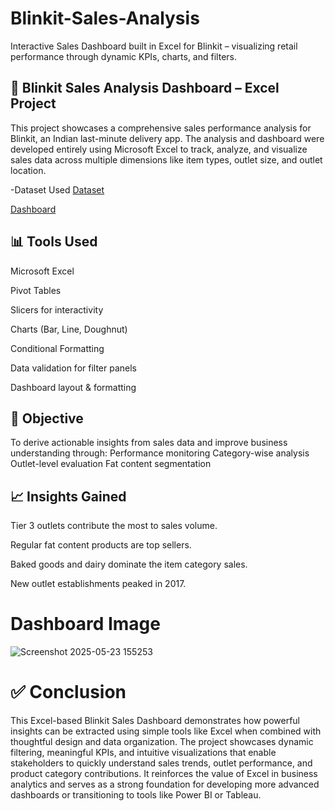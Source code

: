 # Blinkit-Sales-Analysis
Interactive Sales Dashboard built in Excel for Blinkit – visualizing retail performance through dynamic KPIs, charts, and filters.

## 🛒 Blinkit Sales Analysis Dashboard – Excel Project

This project showcases a comprehensive sales performance analysis for Blinkit, an Indian last-minute delivery app. The analysis and dashboard were developed entirely using Microsoft Excel to track, analyze, and visualize sales data across multiple dimensions like item types, outlet size, and outlet location.

-Dataset Used
<a href="https://github.com/Deepakvnaik18/Blinkit-Sales-Analysis/blob/main/BlinkIT_sales.xlsx">Dataset</a>

<a href="https://github.com/Deepakvnaik18/Blinkit-Sales-Analysis/blob/main/Screenshot%202025-05-23%20155253.png">Dashboard</a>

## 📊 Tools Used
Microsoft Excel

Pivot Tables

Slicers for interactivity

Charts (Bar, Line, Doughnut)

Conditional Formatting

Data validation for filter panels

Dashboard layout & formatting

## 🎯 Objective
To derive actionable insights from sales data and improve business understanding through:
Performance monitoring
Category-wise analysis
Outlet-level evaluation
Fat content segmentation

## 📈 Insights Gained
Tier 3 outlets contribute the most to sales volume.

Regular fat content products are top sellers.

Baked goods and dairy dominate the item category sales.

New outlet establishments peaked in 2017.

# Dashboard Image
![Screenshot 2025-05-23 155253](https://github.com/user-attachments/assets/1f8c4dcd-572f-42ae-8916-b3ffea3461d3)

# ✅ Conclusion
This Excel-based Blinkit Sales Dashboard demonstrates how powerful insights can be extracted using simple tools like Excel when combined with thoughtful design and data organization. The project showcases dynamic filtering, meaningful KPIs, and intuitive visualizations that enable stakeholders to quickly understand sales trends, outlet performance, and product category contributions. It reinforces the value of Excel in business analytics and serves as a strong foundation for developing more advanced dashboards or transitioning to tools like Power BI or Tableau.
